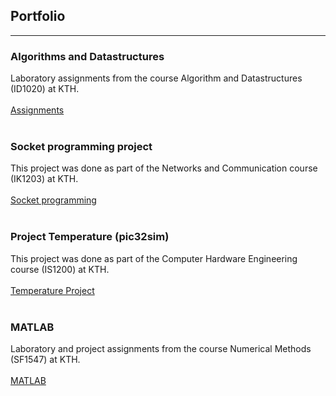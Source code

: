 ## Portfolio

---


### Algorithms and Datastructures

Laboratory assignments from the course Algorithm and Datastructures (ID1020) at KTH.
<br><br>
[Assignments](https://github.com/LarisaCof/ID1020-Algorithms-and-Datastructures)
<br><br>

### Socket programming project

This project was done as part of the Networks and Communication course (IK1203) at KTH.
<br><br>
[Socket programming](https://github.com/LarisaCof/Project-IK1203)
<br><br>

### Project Temperature (pic32sim)

This project was done as part of the Computer Hardware Engineering course (IS1200) at KTH.
<br><br>
[Temperature Project](https://github.com/LarisaCof/Computer-Hardware-Engineering/tree/master/Project)
<br><br>

### MATLAB

Laboratory and project assignments from the course Numerical Methods (SF1547) at KTH.
<br><br>
[MATLAB](https://github.com/LarisaCof/MATLAB)
<br><br>






